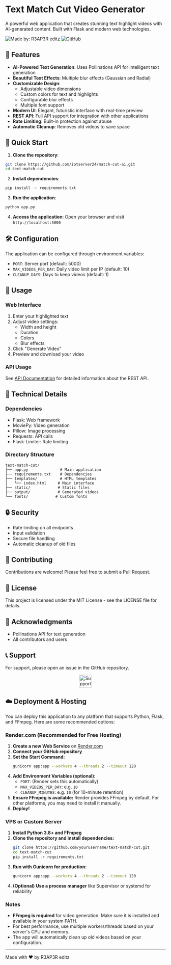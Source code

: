 # Text Match Cut Video Generator

A powerful web application that creates stunning text highlight videos with AI-generated content. Built with Flask and modern web technologies.

![Made by: R3AP3R editz](https://img.shields.io/badge/Made%20by-R3AP3R%20editz-blue)
[![GitHub](https://img.shields.io/badge/GitHub-iotserver24-181717?logo=github)](https://github.com/iotserver24)

## 🌟 Features

- **AI-Powered Text Generation**: Uses Pollinations API for intelligent text generation
- **Beautiful Text Effects**: Multiple blur effects (Gaussian and Radial)
- **Customizable Design**: 
  - Adjustable video dimensions
  - Custom colors for text and highlights
  - Configurable blur effects
  - Multiple font support
- **Modern UI**: Elegant, futuristic interface with real-time preview
- **REST API**: Full API support for integration with other applications
- **Rate Limiting**: Built-in protection against abuse
- **Automatic Cleanup**: Removes old videos to save space

## 🚀 Quick Start

1. **Clone the repository**:
```bash
git clone https://github.com/iotserver24/match-cut-ai.git
cd text-match-cut
```

2. **Install dependencies**:
```bash
pip install -r requirements.txt
```

3. **Run the application**:
```bash
python app.py
```

4. **Access the application**:
Open your browser and visit `http://localhost:5000`

## 🛠️ Configuration

The application can be configured through environment variables:

- `PORT`: Server port (default: 5000)
- `MAX_VIDEOS_PER_DAY`: Daily video limit per IP (default: 10)
- `CLEANUP_DAYS`: Days to keep videos (default: 1)

## 📝 Usage

### Web Interface

1. Enter your highlighted text
2. Adjust video settings:
   - Width and height
   - Duration
   - Colors
   - Blur effects
3. Click "Generate Video"
4. Preview and download your video

### API Usage

See [API Documentation](API.md) for detailed information about the REST API.

## 🔧 Technical Details

### Dependencies

- Flask: Web framework
- MoviePy: Video generation
- Pillow: Image processing
- Requests: API calls
- Flask-Limiter: Rate limiting

### Directory Structure

```
text-match-cut/
├── app.py              # Main application
├── requirements.txt    # Dependencies
├── templates/          # HTML templates
│   └── index.html     # Main interface
├── static/            # Static files
├── output/            # Generated videos
└── fonts/            # Custom fonts
```

## 🔒 Security

- Rate limiting on all endpoints
- Input validation
- Secure file handling
- Automatic cleanup of old files

## 🤝 Contributing

Contributions are welcome! Please feel free to submit a Pull Request.

## 📄 License

This project is licensed under the MIT License - see the LICENSE file for details.

## 🙏 Acknowledgments

- Pollinations API for text generation
- All contributors and users

## 📞 Support

For support, please open an issue in the GitHub repository.

<p align="center">
  <a href="https://github.com/iotserver24/text-match-cut/issues" target="_blank">
    <img src="https://img.shields.io/badge/Support-Open%20an%20Issue-blue?logo=github" alt="Support" style="height:40px;">
  </a>
</p>

## ☁️ Deployment & Hosting

You can deploy this application to any platform that supports Python, Flask, and FFmpeg. Here are some recommended options:

### Render.com (Recommended for Free Hosting)

1. **Create a new Web Service** on [Render.com](https://render.com/)
2. **Connect your GitHub repository**
3. **Set the Start Command:**
   ```bash
   gunicorn app:app --workers 4 --threads 2 --timeout 120
   ```
4. **Add Environment Variables (optional):**
   - `PORT`: (Render sets this automatically)
   - `MAX_VIDEOS_PER_DAY`: e.g. `10`
   - `CLEANUP_MINUTES`: e.g. `10` (for 10-minute retention)
5. **Ensure FFmpeg is available:** Render provides FFmpeg by default. For other platforms, you may need to install it manually.
6. **Deploy!**

### VPS or Custom Server

1. **Install Python 3.8+ and FFmpeg**
2. **Clone the repository and install dependencies:**
   ```bash
   git clone https://github.com/yourusername/text-match-cut.git
   cd text-match-cut
   pip install -r requirements.txt
   ```
3. **Run with Gunicorn for production:**
   ```bash
   gunicorn app:app --workers 4 --threads 2 --timeout 120
   ```
4. **(Optional) Use a process manager** like Supervisor or systemd for reliability

### Notes
- **FFmpeg is required** for video generation. Make sure it is installed and available in your system PATH.
- For best performance, use multiple workers/threads based on your server's CPU and memory.
- The app will automatically clean up old videos based on your configuration.

---

Made with ❤️ by R3AP3R editz
